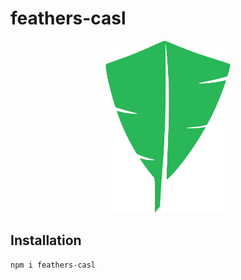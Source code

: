 # feathers-casl

<div style="text-align:center">
    <img src="./docs/.vuepress/public/img/logo.svg" width="200">
</div>

## Installation

```bash
npm i feathers-casl
```